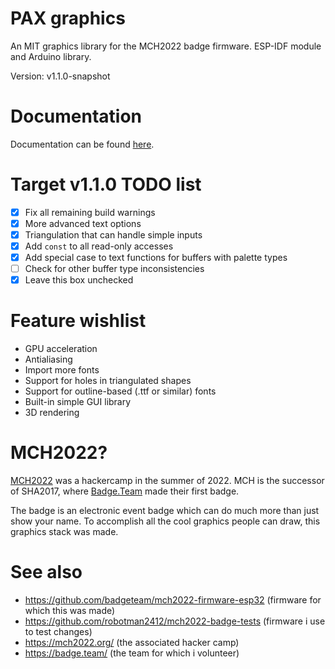 # PAX graphics
An MIT graphics library for the MCH2022 badge firmware.
ESP-IDF module and Arduino library.

Version: v1.1.0-snapshot

# Documentation
Documentation can be found [here](docs).

# Target v1.1.0 TODO list
- [x] Fix all remaining build warnings
- [x] More advanced text options
- [x] Triangulation that can handle simple inputs
- [x] Add `const` to all read-only accesses
- [x] Add special case to text functions for buffers with palette types
- [ ] Check for other buffer type inconsistencies
- [x] Leave this box unchecked

# Feature wishlist
- GPU acceleration
- Antialiasing
- Import more fonts
- Support for holes in triangulated shapes
- Support for outline-based (.ttf or similar) fonts
- Built-in simple GUI library
- 3D rendering

# MCH2022?
[MCH2022](https://mch2022.org/) was a hackercamp in the summer of 2022.
MCH is the successor of SHA2017, where [Badge.Team](https://badge.team/) made their first badge.

The badge is an electronic event badge which can do much more than just show your name.
To accomplish all the cool graphics people can draw, this graphics stack was made.

# See also
- https://github.com/badgeteam/mch2022-firmware-esp32 (firmware for which this was made)
- https://github.com/robotman2412/mch2022-badge-tests (firmware i use to test changes)
- https://mch2022.org/ (the associated hacker camp)
- https://badge.team/  (the team for which i volunteer)
